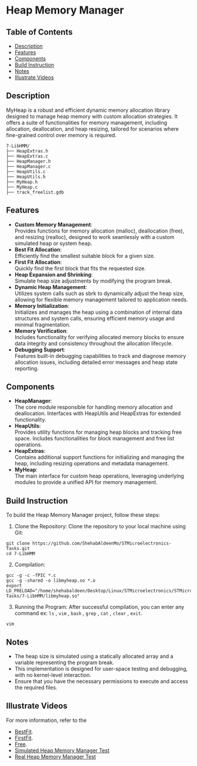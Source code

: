 # Heap Memory Manager

## Table of Contents
- [Description](#description)
- [Features](#features)
- [Components](#components)
- [Build Instruction](#build-instruction)
- [Notes](#notes)
- [Illustrate Videos](#illustrate-videos)

## Description
MyHeap is a robust and efficient dynamic memory allocation library designed to manage heap memory with custom allocation strategies. It offers a suite of functionalities for memory management, including allocation, deallocation, and heap resizing, tailored for scenarios where fine-grained control over memory is required.

```
7-LibHMM/
├── HeapExtras.h
├── HeapExtras.c
├── HeapManager.h
├── HeapManager.c
├── HeapUtils.c
├── HeapUtils.h
├── MyHeap.h
├── MyHeap.c
├── track_freelist.gdb
```

## Features
- **Custom Memory Management**: <br />
  Provides functions for memory allocation (malloc), deallocation (free), and resizing (realloc), designed to work seamlessly with a custom simulated heap or system heap.
- **Best Fit Allocation**: <br />
  Efficiently find the smallest suitable block for a given size.
- **First Fit Allocation**: <br />
  Quickly find the first block that fits the requested size.
- **Heap Expansion and Shrinking**: <br />
  Simulate heap size adjustments by modifying the program break.
- **Dynamic Heap Management**: <br />
  Utilizes system calls such as sbrk to dynamically adjust the heap size, allowing for flexible memory management tailored to application needs.
- **Memory Initialization**: <br />
  Initializes and manages the heap using a combination of internal data structures and system calls, ensuring efficient memory usage and minimal fragmentation.
- **Memory Verification**: <br />
  Includes functionality for verifying allocated memory blocks to ensure data integrity and consistency throughout the allocation lifecycle.
- **Debugging Support**: <br />
  Features built-in debugging capabilities to track and diagnose memory allocation issues, including detailed error messages and heap state reporting.

## Components
+ **HeapManager**: <br />
  The core module responsible for handling memory allocation and deallocation. Interfaces with HeapUtils and HeapExtras for extended functionality.
+ **HeapUtils**: <br />
  Provides utility functions for managing heap blocks and tracking free space. Includes functionalities for block management and free list operations.
+ **HeapExtras**: <br />
  Contains additional support functions for initializing and managing the heap, including resizing operations and metadata management.
+ **MyHeap**: <br />
  The main interface for custom heap operations, leveraging underlying modules to provide a unified API for memory management.

## Build Instruction
To build the Heap Memory Manager project, follow these steps:

1. Clone the Repository:
  Clone the repository to your local machine using Git:
```
git clone https://github.com/ShehabAldeenMo/STMicroelectronics-Tasks.git
cd 7-LibHMM
```

2. Compilation:
```
gcc -g -c -fPIC *.c
gcc -g -shared -o libmyheap.so *.o
export LD_PRELOAD="/home/shehabaldeen/Desktop/Linux/STMicroelectronics/STMicroelectronics-Tasks/7-LibHMM/libmyheap.so"
```

3. Running the Program:
  After successful compilation, you can enter any command ex: `ls` , `vim` , `bash` , `grep` , `cat` , `clear` , `exit`.
```
vim
```

## Notes
+ The heap size is simulated using a statically allocated array and a variable representing the program break.
+ This implementation is designed for user-space testing and debugging, with no kernel-level interaction.
+ Ensure that you have the necessary permissions to execute and access the required files.

## Illustrate Videos
For more information, refer to the 
+ [BestFit](https://drive.google.com/file/d/1ouaNFC1mB3zyFYNj4ZnmFE_nSQve8DMU/view?usp=drive_link).
+ [FirstFit](https://drive.google.com/file/d/1hXbb8YoI0W-jOS7o307Qu74nbWCHRHZM/view?usp=drive_link).
+ [Free](https://drive.google.com/file/d/1rSVcubXRlauPS18s_mWOQZF-WEHjgn69/view?usp=drive_link).
+ [Simulated Heap Memory Manager Test]()
+ [Real Heap Memory Manager Test]()
